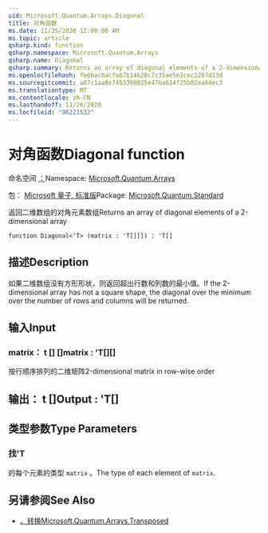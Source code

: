 ```yaml
---
uid: Microsoft.Quantum.Arrays.Diagonal
title: 对角函数
ms.date: 11/25/2020 12:00:00 AM
ms.topic: article
qsharp.kind: function
qsharp.namespace: Microsoft.Quantum.Arrays
qsharp.name: Diagonal
qsharp.summary: Returns an array of diagonal elements of a 2-dimensional array
ms.openlocfilehash: fe6bac0acfa07b14620c7c35ae5e1cec2287d13d
ms.sourcegitcommit: a87c1aa8e7453360025e47ba614f25b02ea84ec3
ms.translationtype: MT
ms.contentlocale: zh-CN
ms.lasthandoff: 11/26/2020
ms.locfileid: "96221532"
---
```

# <a name="diagonal-function"></a><span data-ttu-id="09b76-102">对角函数</span><span class="sxs-lookup"><span data-stu-id="09b76-102">Diagonal function</span></span>

<span data-ttu-id="09b76-103">命名空间 [：](xref:Microsoft.Quantum.Arrays)</span><span class="sxs-lookup"><span data-stu-id="09b76-103">Namespace: [Microsoft.Quantum.Arrays](xref:Microsoft.Quantum.Arrays)</span></span>

<span data-ttu-id="09b76-104">包： [Microsoft 量子. 标准版](https://nuget.org/packages/Microsoft.Quantum.Standard)</span><span class="sxs-lookup"><span data-stu-id="09b76-104">Package: [Microsoft.Quantum.Standard](https://nuget.org/packages/Microsoft.Quantum.Standard)</span></span>


<span data-ttu-id="09b76-105">返回二维数组的对角元素数组</span><span class="sxs-lookup"><span data-stu-id="09b76-105">Returns an array of diagonal elements of a 2-dimensional array</span></span>

```qsharp
function Diagonal<'T> (matrix : 'T[][]) : 'T[]
```


## <a name="description"></a><span data-ttu-id="09b76-106">描述</span><span class="sxs-lookup"><span data-stu-id="09b76-106">Description</span></span>

<span data-ttu-id="09b76-107">如果二维数组没有方形形状，则返回超出行数和列数的最小值。</span><span class="sxs-lookup"><span data-stu-id="09b76-107">If the 2-dimensional array has not a square shape, the diagonal over the minimum over the number of rows and columns will be returned.</span></span>

## <a name="input"></a><span data-ttu-id="09b76-108">输入</span><span class="sxs-lookup"><span data-stu-id="09b76-108">Input</span></span>

### <a name="matrix--t"></a><span data-ttu-id="09b76-109">matrix： t [] []</span><span class="sxs-lookup"><span data-stu-id="09b76-109">matrix : 'T[][]</span></span>

<span data-ttu-id="09b76-110">按行顺序排列的二维矩阵</span><span class="sxs-lookup"><span data-stu-id="09b76-110">2-dimensional matrix in row-wise order</span></span>



## <a name="output--t"></a><span data-ttu-id="09b76-111">输出： t []</span><span class="sxs-lookup"><span data-stu-id="09b76-111">Output : 'T[]</span></span>



## <a name="type-parameters"></a><span data-ttu-id="09b76-112">类型参数</span><span class="sxs-lookup"><span data-stu-id="09b76-112">Type Parameters</span></span>

### <a name="t"></a><span data-ttu-id="09b76-113">找</span><span class="sxs-lookup"><span data-stu-id="09b76-113">'T</span></span>

<span data-ttu-id="09b76-114">的每个元素的类型 `matrix` 。</span><span class="sxs-lookup"><span data-stu-id="09b76-114">The type of each element of `matrix`.</span></span>

## <a name="see-also"></a><span data-ttu-id="09b76-115">另请参阅</span><span class="sxs-lookup"><span data-stu-id="09b76-115">See Also</span></span>

- [<span data-ttu-id="09b76-116">。转换</span><span class="sxs-lookup"><span data-stu-id="09b76-116">Microsoft.Quantum.Arrays.Transposed</span></span>](xref:Microsoft.Quantum.Arrays.Transposed)